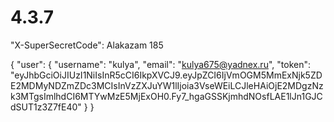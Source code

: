 # 4.3.7

"X-SuperSecretCode": Alakazam 185

{
  "user": {
    "username": "kulya",
    "email": "kulya675@yadnex.ru",
    "token": "eyJhbGciOiJIUzI1NiIsInR5cCI6IkpXVCJ9.eyJpZCI6IjVmOGM5MmExNjk5ZDE2MDMyNDZmZDc3MCIsInVzZXJuYW1lIjoia3VseWEiLCJleHAiOjE2MDgzNzk3MTgsImlhdCI6MTYwMzE5MjExOH0.Fy7_hgaGSSKjmhdNOsfLAE1lJn1GJCdSUT1z3Z7fE40"
  }
}


